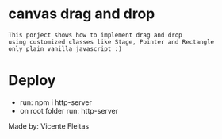 # canvas drag and drop
	This porject shows how to implement drag and drop
	using customized classes like Stage, Pointer and Rectangle
	only plain vanilla javascript :)

# Deploy
- run: npm i http-server
- on root folder run: http-server

Made by: Vicente Fleitas